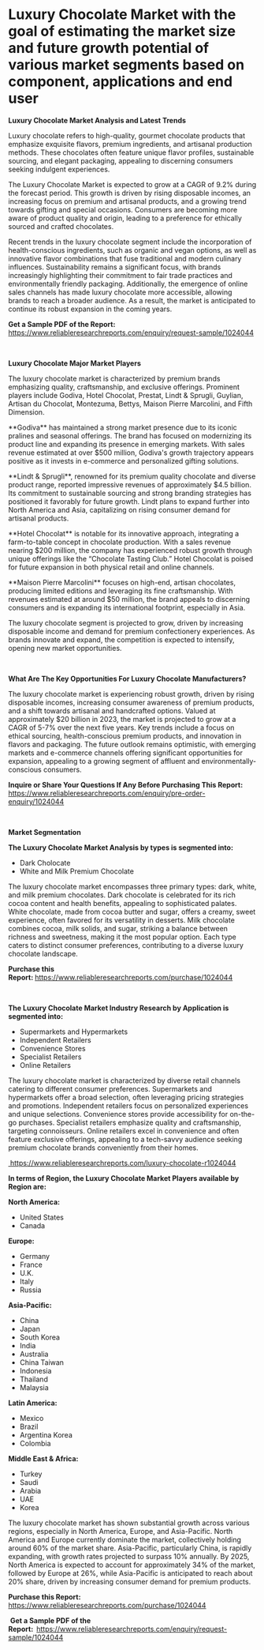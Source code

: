 <p><h1>Luxury Chocolate Market with the goal of estimating the market size and future growth potential of various market segments based on component, applications and end user</h1></p><p><strong>Luxury Chocolate Market Analysis and Latest Trends</strong></p>
<p><p>Luxury chocolate refers to high-quality, gourmet chocolate products that emphasize exquisite flavors, premium ingredients, and artisanal production methods. These chocolates often feature unique flavor profiles, sustainable sourcing, and elegant packaging, appealing to discerning consumers seeking indulgent experiences.</p><p>The Luxury Chocolate Market is expected to grow at a CAGR of 9.2% during the forecast period. This growth is driven by rising disposable incomes, an increasing focus on premium and artisanal products, and a growing trend towards gifting and special occasions. Consumers are becoming more aware of product quality and origin, leading to a preference for ethically sourced and crafted chocolates.</p><p>Recent trends in the luxury chocolate segment include the incorporation of health-conscious ingredients, such as organic and vegan options, as well as innovative flavor combinations that fuse traditional and modern culinary influences. Sustainability remains a significant focus, with brands increasingly highlighting their commitment to fair trade practices and environmentally friendly packaging. Additionally, the emergence of online sales channels has made luxury chocolate more accessible, allowing brands to reach a broader audience. As a result, the market is anticipated to continue its robust expansion in the coming years.</p></p>
<p><strong>Get a Sample PDF of the Report:&nbsp;</strong> <a href="https://www.reliableresearchreports.com/enquiry/request-sample/1024044?utm_campaign=3563&utm_medium=2&utm_source=Github&utm_content=ia&utm_term=18042025&utm_id=luxury-chocolate">https://www.reliableresearchreports.com/enquiry/request-sample/1024044</a></p>
<p>&nbsp;</p>
<p><strong>Luxury Chocolate Major Market Players</strong></p>
<p><p>The luxury chocolate market is characterized by premium brands emphasizing quality, craftsmanship, and exclusive offerings. Prominent players include Godiva, Hotel Chocolat, Prestat, Lindt & Sprugli, Guylian, Artisan du Chocolat, Montezuma, Bettys, Maison Pierre Marcolini, and Fifth Dimension.</p><p>**Godiva** has maintained a strong market presence due to its iconic pralines and seasonal offerings. The brand has focused on modernizing its product line and expanding its presence in emerging markets. With sales revenue estimated at over $500 million, Godiva's growth trajectory appears positive as it invests in e-commerce and personalized gifting solutions.</p><p>**Lindt & Sprugli**, renowned for its premium quality chocolate and diverse product range, reported impressive revenues of approximately $4.5 billion. Its commitment to sustainable sourcing and strong branding strategies has positioned it favorably for future growth. Lindt plans to expand further into North America and Asia, capitalizing on rising consumer demand for artisanal products.</p><p>**Hotel Chocolat** is notable for its innovative approach, integrating a farm-to-table concept in chocolate production. With a sales revenue nearing $200 million, the company has experienced robust growth through unique offerings like the “Chocolate Tasting Club.” Hotel Chocolat is poised for future expansion in both physical retail and online channels.</p><p>**Maison Pierre Marcolini** focuses on high-end, artisan chocolates, producing limited editions and leveraging its fine craftsmanship. With revenues estimated at around $50 million, the brand appeals to discerning consumers and is expanding its international footprint, especially in Asia.</p><p>The luxury chocolate segment is projected to grow, driven by increasing disposable income and demand for premium confectionery experiences. As brands innovate and expand, the competition is expected to intensify, opening new market opportunities.</p></p>
<p>&nbsp;</p>
<p><strong>What Are The Key Opportunities For Luxury Chocolate Manufacturers?</strong></p>
<p><p>The luxury chocolate market is experiencing robust growth, driven by rising disposable incomes, increasing consumer awareness of premium products, and a shift towards artisanal and handcrafted options. Valued at approximately $20 billion in 2023, the market is projected to grow at a CAGR of 5-7% over the next five years. Key trends include a focus on ethical sourcing, health-conscious premium products, and innovation in flavors and packaging. The future outlook remains optimistic, with emerging markets and e-commerce channels offering significant opportunities for expansion, appealing to a growing segment of affluent and environmentally-conscious consumers.</p></p>
<p><strong>Inquire or Share Your Questions If Any Before Purchasing This Report:</strong> <a href="https://www.reliableresearchreports.com/enquiry/pre-order-enquiry/1024044?utm_campaign=3563&utm_medium=2&utm_source=Github&utm_content=ia&utm_term=18042025&utm_id=luxury-chocolate">https://www.reliableresearchreports.com/enquiry/pre-order-enquiry/1024044</a></p>
<p>&nbsp;</p>
<p><strong>Market Segmentation</strong></p>
<p><strong>The Luxury Chocolate Market Analysis by types is segmented into:</strong></p>
<p><ul><li>Dark Cholocate</li><li>White and Milk Premium Chocolate</li></ul></p>
<p><p>The luxury chocolate market encompasses three primary types: dark, white, and milk premium chocolates. Dark chocolate is celebrated for its rich cocoa content and health benefits, appealing to sophisticated palates. White chocolate, made from cocoa butter and sugar, offers a creamy, sweet experience, often favored for its versatility in desserts. Milk chocolate combines cocoa, milk solids, and sugar, striking a balance between richness and sweetness, making it the most popular option. Each type caters to distinct consumer preferences, contributing to a diverse luxury chocolate landscape.</p></p>
<p><strong>Purchase this Report:&nbsp;</strong><a href="https://www.reliableresearchreports.com/purchase/1024044?utm_campaign=3563&utm_medium=2&utm_source=Github&utm_content=ia&utm_term=18042025&utm_id=luxury-chocolate">https://www.reliableresearchreports.com/purchase/1024044</a></p>
<p>&nbsp;</p>
<p><strong>The Luxury Chocolate Market Industry Research by Application is segmented into:</strong></p>
<p><ul><li>Supermarkets and Hypermarkets</li><li>Independent Retailers</li><li>Convenience Stores</li><li>Specialist Retailers</li><li>Online Retailers</li></ul></p>
<p><p>The luxury chocolate market is characterized by diverse retail channels catering to different consumer preferences. Supermarkets and hypermarkets offer a broad selection, often leveraging pricing strategies and promotions. Independent retailers focus on personalized experiences and unique selections. Convenience stores provide accessibility for on-the-go purchases. Specialist retailers emphasize quality and craftsmanship, targeting connoisseurs. Online retailers excel in convenience and often feature exclusive offerings, appealing to a tech-savvy audience seeking premium chocolate brands conveniently from their homes.</p></p>
<p><a href="https://www.reliableresearchreports.com/luxury-chocolate-r1024044?utm_campaign=3563&utm_medium=2&utm_source=Github&utm_content=ia&utm_term=18042025&utm_id=luxury-chocolate">&nbsp;https://www.reliableresearchreports.com/luxury-chocolate-r1024044</a></p>
<p><strong>In terms of Region, the Luxury Chocolate Market Players available by Region are:</strong></p>
<p>
    <p> <strong> North America: </strong>
        <ul>
            <li>United States</li>
            <li>Canada</li>
        </ul>
        </p> 
    <p> <strong> Europe: </strong>
        <ul>
            <li>Germany</li>
            <li>France</li>
            <li>U.K.</li>
            <li>Italy</li>
            <li>Russia</li>
        </ul>
        </p> 
    <p> <strong> Asia-Pacific: </strong>
        <ul>
            <li>China</li>
            <li>Japan</li>
            <li>South Korea</li>
            <li>India</li>
            <li>Australia</li>
            <li>China Taiwan</li>
            <li>Indonesia</li>
            <li>Thailand</li>
            <li>Malaysia</li>
        </ul>
        </p> 
    <p> <strong> Latin America: </strong>
        <ul>
            <li>Mexico</li>
            <li>Brazil</li>
            <li>Argentina Korea</li>
            <li>Colombia</li>
        </ul>
        </p> 
    <p> <strong> Middle East & Africa: </strong>
        <ul>
            <li>Turkey</li>
            <li>Saudi</li>
            <li>Arabia</li>
            <li>UAE</li>
            <li>Korea</li>
        </ul>
    </p>
    </p>
<p><p>The luxury chocolate market has shown substantial growth across various regions, especially in North America, Europe, and Asia-Pacific. North America and Europe currently dominate the market, collectively holding around 60% of the market share. Asia-Pacific, particularly China, is rapidly expanding, with growth rates projected to surpass 10% annually. By 2025, North America is expected to account for approximately 34% of the market, followed by Europe at 26%, while Asia-Pacific is anticipated to reach about 20% share, driven by increasing consumer demand for premium products.</p></p>
<p><strong>Purchase this Report: </strong><a href="https://www.reliableresearchreports.com/purchase/1024044?utm_campaign=3563&utm_medium=2&utm_source=Github&utm_content=ia&utm_term=18042025&utm_id=luxury-chocolate">https://www.reliableresearchreports.com/purchase/1024044</a></p>
<p>&nbsp;<strong>Get a Sample PDF of the Report:&nbsp;&nbsp;</strong><a href="https://www.reliableresearchreports.com/enquiry/request-sample/1024044?utm_campaign=3563&utm_medium=2&utm_source=Github&utm_content=ia&utm_term=18042025&utm_id=luxury-chocolate">https://www.reliableresearchreports.com/enquiry/request-sample/1024044</a></p>
<p><strong></strong></p>
<p><p></p><p></p><p></p></p>